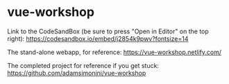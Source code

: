 # vue-workshop

Link to the CodeSandBox (be sure to press "Open in Editor" on the top right): https://codesandbox.io/embed/j2854k9pwv?fontsize=14

The stand-alone webapp, for reference: https://vue-workshop.netlify.com/

The completed project for reference if you get stuck: https://github.com/adamsimonini/vue-workshop
